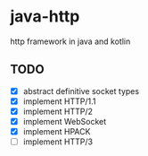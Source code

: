 # java-http
http framework in java and kotlin

## TODO
- [x] abstract definitive socket types
- [x] implement HTTP/1.1
- [x] implement HTTP/2
- [x] implement WebSocket
- [x] implement HPACK
- [ ] implement HTTP/3
